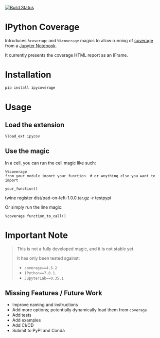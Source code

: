 [![Build Status](https://travis-ci.org/sanbales/ipython-coverage.svg?branch=master)](https://travis-ci.org/sanbales/ipython-coverage)

# IPython Coverage
Introduces `%coverage` and `%%coverage` magics to allow running
of [coverage](https://github.com/nedbat/coveragepy)
from a [Jupyter Notebook](https://github.com/jupyter/notebook).

It currently presents the coverage HTML report as an IFrame.

# Installation
```bash
pip install ipycoverage
```

# Usage

## Load the extension
```ipython
%load_ext ipycov
```

## Use the magic
In a cell, you can run the cell magic like such:
```ipython
%%coverage
from your_module import your_function  # or anything else you want to import

your_function()
```

twine register dist/pad-on-left-1.0.0.tar.gz -r testpypi

Or simply run the line magic:
```ipython
%coverage function_to_call()
``` 

# Important Note
> This is not a fully developed magic, and it is not stable yet.
>
> It has only been tested against:
> * `coverage==4.5.2`
> * `IPython==7.0.1`.
> * `JupyterLab==0.35.1`

## Missing Features / Future Work
* Improve naming and instructions
* Add more options; potentially dynamically load them from `coverage`
* Add tests
* Add examples
* Add CI/CD
* Submit to PyPI and Conda
